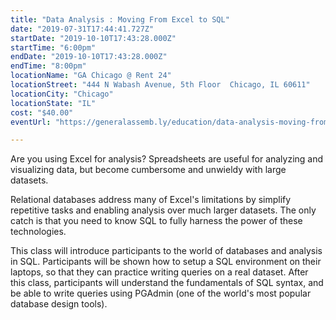 ```yaml
---
title: "Data Analysis : Moving From Excel to SQL"
date: "2019-07-31T17:44:41.727Z"
startDate: "2019-10-10T17:43:28.000Z"
startTime: "6:00pm"
endDate: "2019-10-10T17:43:28.000Z"
endTime: "8:00pm"
locationName: "GA Chicago @ Rent 24"
locationStreet: "444 N Wabash Avenue, 5th Floor  Chicago, IL 60611"
locationCity: "Chicago"
locationState: "IL"
cost: "$40.00"
eventUrl: "https://generalassemb.ly/education/data-analysis-moving-from-excel-to-sql/chicago/84096"

---
```


Are you using Excel for analysis? Spreadsheets are useful for analyzing and visualizing data, but become cumbersome and unwieldy with large datasets.

Relational databases address many of Excel's limitations by simplify repetitive tasks and enabling analysis over much larger datasets. The only catch is that you need to know SQL to fully harness the power of these technologies.

This class will introduce participants to the world of databases and analysis in SQL. Participants will be shown how to setup a SQL environment on their laptops, so that they can practice writing queries on a real dataset. After this class, participants will understand the fundamentals of SQL syntax, and be able to write queries using PGAdmin (one of the world's most popular database design tools).



